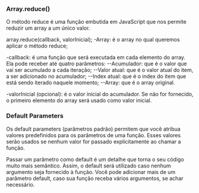### Array.reduce()
O método reduce é uma função embutida em JavaScript que nos permite reduzir um array a um único valor. 

array.reduce(callback, valorInicial);
-Array: é o array no qual queremos aplicar o método reduce;

-callback: é uma função que será executada em cada elemento do array. Ela pode receber até quatro parâmetros:
--Acumulador: que é o valor que vai ser acumulado a cada iteração;
--Valor atual: que é o valor atual do item, a ser adicionado no acumulador;
--Index atual: que é o index do item que está sendo iterado naquele momento;
--Array: que é o array original.

-valorInicial (opcional): é o valor inicial do acumulador. Se não for fornecido, o primeiro elemento do array será usado como valor inicial.

### Default Parameters
Os default parameters (parâmetros padrão) permitem que você atribua valores predefinidos para os parâmetros de uma função. Esses valores serão usados se nenhum valor for passado explicitamente ao chamar a função.

Passar um parâmetro como default é um detalhe que torna o seu código muito mais semântico. Assim, o default será utilizado caso nenhum argumento seja fornecido à função. Você pode adicionar mais de um parâmetro default, caso sua função receba vários argumentos, se achar necessário.

